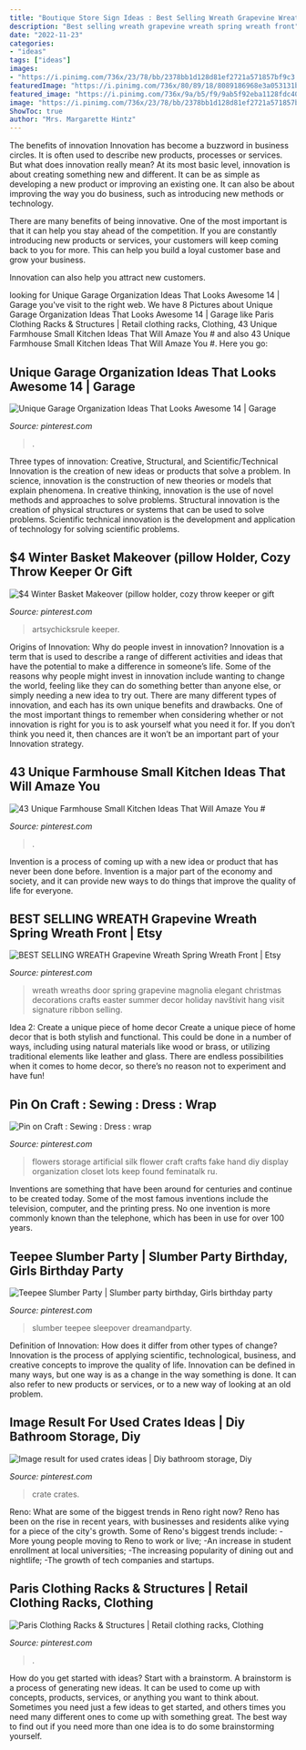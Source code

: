 ```yaml
---
title: "Boutique Store Sign Ideas : Best Selling Wreath Grapevine Wreath Spring Wreath Front"
description: "Best selling wreath grapevine wreath spring wreath front"
date: "2022-11-23"
categories:
- "ideas"
tags: ["ideas"]
images:
- "https://i.pinimg.com/736x/23/78/bb/2378bb1d128d81ef2721a571857bf9c3.jpg"
featuredImage: "https://i.pinimg.com/736x/80/89/18/8089186968e3a053131b1fe2994e4244.jpg"
featured_image: "https://i.pinimg.com/736x/9a/b5/f9/9ab5f92eba1128fdc40ffb6378ca0288.jpg"
image: "https://i.pinimg.com/736x/23/78/bb/2378bb1d128d81ef2721a571857bf9c3.jpg"
ShowToc: true
author: "Mrs. Margarette Hintz"
---
```



The benefits of innovation
Innovation has become a buzzword in business circles. It is often used to describe new products, processes or services. But what does innovation really mean?
At its most basic level, innovation is about creating something new and different. It can be as simple as developing a new product or improving an existing one. It can also be about improving the way you do business, such as introducing new methods or technology.

There are many benefits of being innovative. One of the most important is that it can help you stay ahead of the competition. If you are constantly introducing new products or services, your customers will keep coming back to you for more. This can help you build a loyal customer base and grow your business.

Innovation can also help you attract new customers.

	

		
looking for Unique Garage Organization Ideas That Looks Awesome 14 | Garage you've visit to the right web. We have 8 Pictures about Unique Garage Organization Ideas That Looks Awesome 14 | Garage like Paris Clothing Racks &amp; Structures | Retail clothing racks, Clothing, 43 Unique Farmhouse Small Kitchen Ideas That Will Amaze You # and also 43 Unique Farmhouse Small Kitchen Ideas That Will Amaze You #. Here you go:
		
    
## Unique Garage Organization Ideas That Looks Awesome 14 | Garage

<img loading=lazy src="https://i.pinimg.com/736x/cf/a0/3f/cfa03fc8c7a1d971e0882454cf25e30f.jpg" onerror="this.onerror=null;this.src='https://tse1.mm.bing.net/th?id=OIP.mdnUWcwm4Lb9vCo4TAklnQHaJ3&amp;pid=15.1';" alt="Unique Garage Organization Ideas That Looks Awesome 14 | Garage">

_Source: pinterest.com_

>. 

	

Three types of innovation: Creative, Structural, and Scientific/Technical
Innovation is the creation of new ideas or products that solve a problem. In science, innovation is the construction of new theories or models that explain phenomena. In creative thinking, innovation is the use of novel methods and approaches to solve problems. Structural innovation is the creation of physical structures or systems that can be used to solve problems. Scientific technical innovation is the development and application of technology for solving scientific problems.

    
## $4 Winter Basket Makeover (pillow Holder, Cozy Throw Keeper Or Gift

<img loading=lazy src="https://i.pinimg.com/736x/72/60/4b/72604bf9fbf54151bd6559b244678899.jpg" onerror="this.onerror=null;this.src='https://tse3.mm.bing.net/th?id=OIP.u6EoezvmDOMBOFRj_HepMwHaLH&amp;pid=15.1';" alt="$4 Winter Basket Makeover (pillow holder, cozy throw keeper or gift">

_Source: pinterest.com_

>artsychicksrule keeper. 

	

Origins of Innovation: Why do people invest in innovation?
Innovation is a term that is used to describe a range of different activities and ideas that have the potential to make a difference in someone’s life. Some of the reasons why people might invest in innovation include wanting to change the world, feeling like they can do something better than anyone else, or simply needing a new idea to try out. There are many different types of innovation, and each has its own unique benefits and drawbacks. One of the most important things to remember when considering whether or not innovation is right for you is to ask yourself what you need it for. If you don’t think you need it, then chances are it won’t be an important part of your Innovation strategy.

    
## 43 Unique Farmhouse Small Kitchen Ideas That Will Amaze You #

<img loading=lazy src="https://i.pinimg.com/736x/80/89/18/8089186968e3a053131b1fe2994e4244.jpg" onerror="this.onerror=null;this.src='https://tse3.mm.bing.net/th?id=OIP.zxjIH6pZxVspZkxsVt7j6wHaHa&amp;pid=15.1';" alt="43 Unique Farmhouse Small Kitchen Ideas That Will Amaze You #">

_Source: pinterest.com_

>. 

	

Invention is a process of coming up with a new idea or product that has never been done before. Invention is a major part of the economy and society, and it can provide new ways to do things that improve the quality of life for everyone.

    
## BEST SELLING WREATH Grapevine Wreath Spring Wreath Front | Etsy

<img loading=lazy src="https://i.pinimg.com/736x/f9/e2/cf/f9e2cf6bbd42eb815498c05404be0812.jpg" onerror="this.onerror=null;this.src='https://tse4.mm.bing.net/th?id=OIP.nGJWnw8CDiD7ktLKsaPltgHaLF&amp;pid=15.1';" alt="BEST SELLING WREATH Grapevine Wreath Spring Wreath Front | Etsy">

_Source: pinterest.com_

>wreath wreaths door spring grapevine magnolia elegant christmas decorations crafts easter summer decor holiday navštívit hang visit signature ribbon selling. 

	

Idea 2: Create a unique piece of home decor
Create a unique piece of home decor that is both stylish and functional. This could be done in a number of ways, including using natural materials like wood or brass, or utilizing traditional elements like leather and glass. There are endless possibilities when it comes to home decor, so there’s no reason not to experiment and have fun!

    
## Pin On Craft : Sewing : Dress : Wrap

<img loading=lazy src="https://i.pinimg.com/736x/23/78/bb/2378bb1d128d81ef2721a571857bf9c3.jpg" onerror="this.onerror=null;this.src='https://tse3.mm.bing.net/th?id=OIP.7FY9qxXP6CHMdqPvJby_aAAAAA&amp;pid=15.1';" alt="Pin on Craft : Sewing : Dress : wrap">

_Source: pinterest.com_

>flowers storage artificial silk flower craft crafts fake hand diy display organization closet lots keep found feminatalk ru. 

	

Inventions are something that have been around for centuries and continue to be created today. Some of the most famous inventions include the television, computer, and the printing press. No one invention is more commonly known than the telephone, which has been in use for over 100 years.

    
## Teepee Slumber Party | Slumber Party Birthday, Girls Birthday Party

<img loading=lazy src="https://i.pinimg.com/736x/9a/b5/f9/9ab5f92eba1128fdc40ffb6378ca0288.jpg" onerror="this.onerror=null;this.src='https://tse2.mm.bing.net/th?id=OIP.IjPROfqs9gvfmI7KPVwNtAHaJ3&amp;pid=15.1';" alt="Teepee Slumber Party | Slumber party birthday, Girls birthday party">

_Source: pinterest.com_

>slumber teepee sleepover dreamandparty. 

	

Definition of Innovation: How does it differ from other types of change?
Innovation is the process of applying scientific, technological, business, and creative concepts to improve the quality of life. Innovation can be defined in many ways, but one way is as a change in the way something is done. It can also refer to new products or services, or to a new way of looking at an old problem.

    
## Image Result For Used Crates Ideas | Diy Bathroom Storage, Diy

<img loading=lazy src="https://i.pinimg.com/736x/e1/9b/80/e19b807ac3e7394d8d70129711c60827.jpg" onerror="this.onerror=null;this.src='https://tse3.mm.bing.net/th?id=OIP.OZUBTIwm7KOjryUta6KYqQHaLc&amp;pid=15.1';" alt="Image result for used crates ideas | Diy bathroom storage, Diy">

_Source: pinterest.com_

>crate crates. 

	

Reno: What are some of the biggest trends in Reno right now?
Reno has been on the rise in recent years, with businesses and residents alike vying for a piece of the city's growth. Some of Reno's biggest trends include: 
 -More young people moving to Reno to work or live; 
-An increase in student enrollment at local universities; 
-The increasing popularity of dining out and nightlife; 
-The growth of tech companies and startups.

    
## Paris Clothing Racks &amp; Structures | Retail Clothing Racks, Clothing

<img loading=lazy src="https://i.pinimg.com/736x/db/6a/aa/db6aaadde201f20688b81435f6446210.jpg" onerror="this.onerror=null;this.src='https://tse1.mm.bing.net/th?id=OIP.iwhmVace_1MTrfVNfgbVCAHaLH&amp;pid=15.1';" alt="Paris Clothing Racks &amp; Structures | Retail clothing racks, Clothing">

_Source: pinterest.com_

>. 

	

How do you get started with ideas?
Start with a brainstorm. A brainstorm is a process of generating new ideas. It can be used to come up with concepts, products, services, or anything you want to think about. Sometimes you need just a few ideas to get started, and others times you need many different ones to come up with something great. The best way to find out if you need more than one idea is to do some brainstorming yourself.

